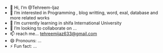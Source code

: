 - 👋 Hi, I’m @Tehreem-Ijaz
- 👀 I’m interested in Programming , blog writting, word, exal, database and more related works
- 🌱 I’m currently learning in shifa International University
- 💞️ I’m looking to collaborate on ...
- 📫 reach me... tehreemijaz633@gmail.com
- 😄 Pronouns: ...
- ⚡ Fun fact: ...

<!---
Tehreem-Ijaz/Tehreem-Ijaz is a ✨ special ✨ repository because its `README.md` (this file) appears on your GitHub profile.
You can click the Preview link to take a look at your changes.
--->
